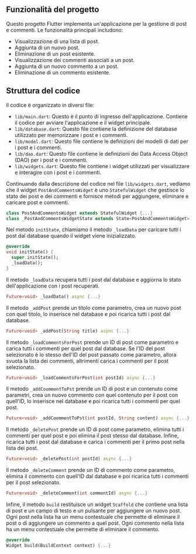 
## Funzionalità del progetto

Questo progetto Flutter implementa un'applicazione per la gestione di post e commenti. Le funzionalità principali includono:

- Visualizzazione di una lista di post.
- Aggiunta di un nuovo post.
- Eliminazione di un post esistente.
- Visualizzazione dei commenti associati a un post.
- Aggiunta di un nuovo commento a un post.
- Eliminazione di un commento esistente.

## Struttura del codice

Il codice è organizzato in diversi file:

- `lib/main.dart`: Questo è il punto di ingresso dell'applicazione. Contiene il codice per avviare l'applicazione e il widget principale.
- `lib/database.dart`: Questo file contiene la definizione del database utilizzato per memorizzare i post e i commenti.
- `lib/model.dart`: Questo file contiene le definizioni dei modelli di dati per i post e i commenti.
- `lib/dao.dart`: Questo file contiene le definizioni dei Data Access Object (DAO) per i post e i commenti.
- `lib/widgets.dart`: Questo file contiene i widget utilizzati per visualizzare e interagire con i post e i commenti.

Continuando dalla descrizione del codice nel file `lib/widgets.dart`, vediamo che il widget `PostAndCommentsWidget` è uno `StatefulWidget` che gestisce lo stato dei post e dei commenti e fornisce metodi per aggiungere, eliminare e caricare post e commenti.

```dart
class PostAndCommentsWidget extends StatefulWidget {...}
class _PostAndCommentsWidgetState extends State<PostAndCommentsWidget> {...}
```

Nel metodo `initState`, chiamiamo il metodo `_loadData` per caricare tutti i post dal database quando il widget viene inizializzato.

```dart
@override
void initState() {
  super.initState();
  _loadData();
}
```

Il metodo `_loadData` recupera tutti i post dal database e aggiorna lo stato dell'applicazione con i post recuperati.

```dart
Future<void> _loadData() async {...}
```

Il metodo `_addPost` prende un titolo come parametro, crea un nuovo post con quel titolo, lo inserisce nel database e poi ricarica tutti i post dal database.

```dart
Future<void> _addPost(String title) async {...}
```

Il metodo `_loadCommentsForPost` prende un ID di post come parametro e carica tutti i commenti per quel post dal database. Se l'ID del post selezionato è lo stesso dell'ID del post passato come parametro, allora svuota la lista dei commenti, altrimenti carica i commenti per il post selezionato.

```dart
Future<void> _loadCommentsForPost(int postId) async {...}
```

Il metodo `_addCoommentToPst` prende un ID di post e un contenuto come parametri, crea un nuovo commento con quel contenuto per il post con quell'ID, lo inserisce nel database e poi ricarica tutti i commenti per quel post.

```dart
Future<void> _addCoommentToPst(int postId, String content) async {...}
```

Il metodo `_deletePost` prende un ID di post come parametro, elimina tutti i commenti per quel post e poi elimina il post stesso dal database. Infine, ricarica tutti i post dal database e carica i commenti per il primo post nella lista dei post.

```dart
Future<void> _deletePost(int postId) async {...}
```

Il metodo `_deleteComment` prende un ID di commento come parametro, elimina il commento con quell'ID dal database e poi ricarica tutti i commenti per il post selezionato.

```dart
Future<void> _deleteComment(int commentId) async {...}
```

Infine, il metodo `build` restituisce un widget `Scaffold` che contiene una lista di post e un campo di testo e un pulsante per aggiungere un nuovo post. Ogni post nella lista ha un menu contestuale che permette di eliminare il post o di aggiungere un commento a quel post. Ogni commento nella lista ha un menu contestuale che permette di eliminare il commento.

```dart
@override
Widget build(BuildContext context) {...}
```